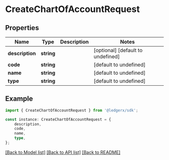 # CreateChartOfAccountRequest


## Properties

Name | Type | Description | Notes
------------ | ------------- | ------------- | -------------
**description** | **string** |  | [optional] [default to undefined]
**code** | **string** |  | [default to undefined]
**name** | **string** |  | [default to undefined]
**type** | **string** |  | [default to undefined]

## Example

```typescript
import { CreateChartOfAccountRequest } from '@ledgerx/sdk';

const instance: CreateChartOfAccountRequest = {
    description,
    code,
    name,
    type,
};
```

[[Back to Model list]](../README.md#documentation-for-models) [[Back to API list]](../README.md#documentation-for-api-endpoints) [[Back to README]](../README.md)
